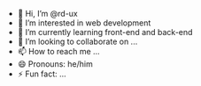 - 👋 Hi, I’m @rd-ux
- 👀 I’m interested in web development
- 🌱 I’m currently learning front-end and back-end
- 💞️ I’m looking to collaborate on ...
- 📫 How to reach me ...
- 😄 Pronouns: he/him
- ⚡ Fun fact: ...

<!---
rd-ux/rd-ux is a ✨ special ✨ repository because its `README.md` (this file) appears on your GitHub profile.
You can click the Preview link to take a look at your changes.
--->
